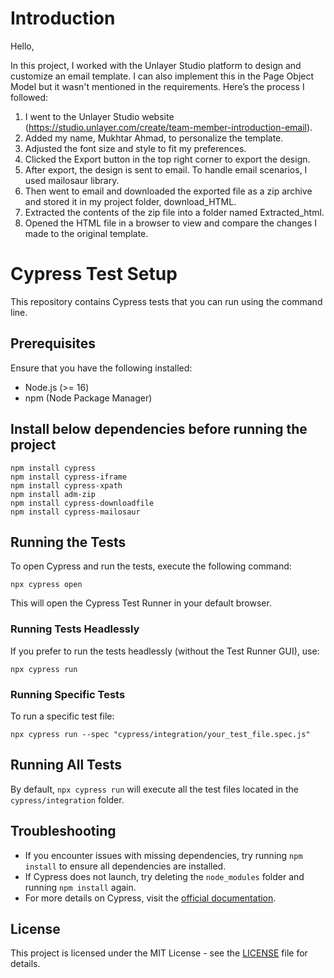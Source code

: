 # Introduction

Hello,

In this project, I worked with the Unlayer Studio platform to design and customize an email template. I can also implement this in the Page Object Model but it wasn't mentioned in the requirements. Here’s the process I followed:

1. I went to the Unlayer Studio website (https://studio.unlayer.com/create/team-member-introduction-email).
2. Added my name, Mukhtar Ahmad, to personalize the template.
3. Adjusted the font size and style to fit my preferences.
4. Clicked the Export button in the top right corner to export the design.
5. After export, the design is sent to email. To handle email scenarios, I used mailosaur library.
6. Then went to email and downloaded the exported file as a zip archive and stored it in my project folder, download_HTML.
7. Extracted the contents of the zip file into a folder named Extracted_html.
8. Opened the HTML file in a browser to view and compare the changes I made to the original template.

# Cypress Test Setup

This repository contains Cypress tests that you can run using the command line.

## Prerequisites

Ensure that you have the following installed:

- Node.js (>= 16)
- npm (Node Package Manager)

## Install below dependencies before running the project
```
npm install cypress
npm install cypress-iframe
npm install cypress-xpath
npm install adm-zip
npm install cypress-downloadfile
npm install cypress-mailosaur

```

## Running the Tests

To open Cypress and run the tests, execute the following command:

```
npx cypress open
```

This will open the Cypress Test Runner in your default browser.

### Running Tests Headlessly

If you prefer to run the tests headlessly (without the Test Runner GUI), use:

```
npx cypress run
```

### Running Specific Tests

To run a specific test file:

```
npx cypress run --spec "cypress/integration/your_test_file.spec.js"
```

## Running All Tests

By default, `npx cypress run` will execute all the test files located in the `cypress/integration` folder.

## Troubleshooting

- If you encounter issues with missing dependencies, try running `npm install` to ensure all dependencies are installed.
- If Cypress does not launch, try deleting the `node_modules` folder and running `npm install` again.
- For more details on Cypress, visit the [official documentation](https://www.cypress.io/docs/).

## License

This project is licensed under the MIT License - see the [LICENSE](LICENSE) file for details.
